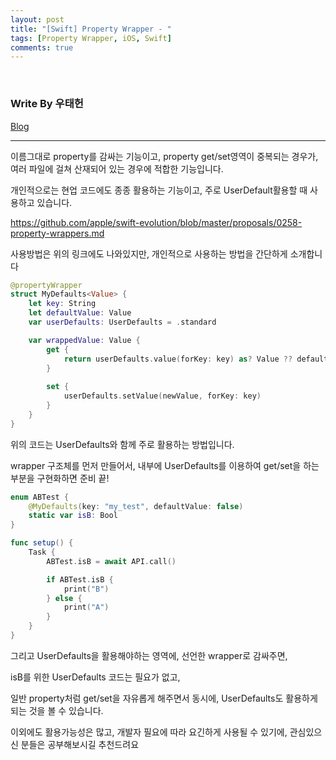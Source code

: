 ```yaml
---
layout: post
title: "[Swift] Property Wrapper - "
tags: [Property Wrapper, iOS, Swift]
comments: true
---
```


<br/>

### Write By 우태헌
[Blog](https://oen0609.tistory.com/65)

***

이름그대로 property를 감싸는 기능이고, property get/set영역이 중복되는 경우가, 여러 파일에 걸쳐 산재되어 있는 경우에 적합한 기능입니다.

개인적으로는 현업 코드에도 종종 활용하는 기능이고, 주로 UserDefault활용할 때 사용하고 있습니다.

https://github.com/apple/swift-evolution/blob/master/proposals/0258-property-wrappers.md

사용방법은 위의 링크에도 나와있지만, 개인적으로 사용하는 방법을 간단하게 소개합니다

```swift
@propertyWrapper
struct MyDefaults<Value> {
    let key: String
    let defaultValue: Value
    var userDefaults: UserDefaults = .standard

    var wrappedValue: Value {
        get {
            return userDefaults.value(forKey: key) as? Value ?? defaultValue
        }
        
        set {
            userDefaults.setValue(newValue, forKey: key)
        }
    }
}
```

위의 코드는 UserDefaults와 함께 주로 활용하는 방법입니다.

wrapper 구조체를 먼저 만들어서, 내부에 UserDefaults를 이용하여 get/set을 하는 부분을 구현화하면 준비 끝!

```swift
enum ABTest {
    @MyDefaults(key: "my_test", defaultValue: false)
    static var isB: Bool
}

func setup() {
    Task {
        ABTest.isB = await API.call()

        if ABTest.isB {
            print("B")
        } else {
            print("A")
        }
    }
}
```

그리고 UserDefaults을 활용해야하는 영역에, 선언한 wrapper로 감싸주면, 

isB를 위한 UserDefaults 코드는 필요가 없고, 

일반 property처럼 get/set을 자유롭게 해주면서 동시에, UserDefaults도 활용하게 되는 것을 볼 수 있습니다.

이외에도 활용가능성은 많고, 개발자 필요에 따라 요긴하게 사용될 수 있기에, 관심있으신 분들은 공부해보시길 추천드려요

